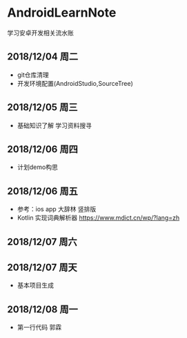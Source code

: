 # AndroidLearnNote
学习安卓开发相关流水账

## 2018/12/04 周二
+ git仓库清理
+ 开发环境配置(AndroidStudio,SourceTree) 

## 2018/12/05 周三
+ 基础知识了解 学习资料搜寻

## 2018/12/06 周四
+ 计划demo构思

## 2018/12/06 周五
+ 参考：ios app 大辞林 竖排版
+ Kotlin 实现词典解析器 https://www.mdict.cn/wp/?lang=zh

## 2018/12/07 周六 


## 2018/12/07 周天
+ 基本项目生成

## 2018/12/08 周一
+ 第一行代码 郭霖